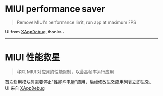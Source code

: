 # MIUI performance saver
> Remove MIUI\'s performance limit, run app at maximum FPS

UI from [XAppDebug](https://github.com/Palatis/XAppDebug), thanks~


---

# MIUI 性能救星
> 移除 MIUI 对应用的性能限制，以最高帧率运行应用

首次启用模块时需要停止"性能与电量"应用，后续修改生效应用列表立即生效。
UI 来自 [XAppDebug](https://github.com/Palatis/XAppDebug)